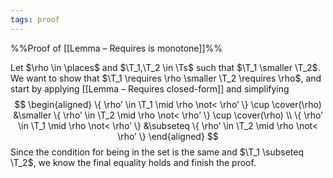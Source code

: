 ```yaml
---
tags: proof
---
```

%%Proof of [[Lemma – Requires is monotone]]%%

Let $\rho \in \places$ and  $\T_1,\T_2 \in \Ts$ such that $\T_1 \smaller \T_2$. We want to show that $\T_1 \requires \rho \smaller \T_2 \requires \rho$, and start by applying [[Lemma – Requires closed-form]] and simplifying
$$
\begin{aligned}
\{ \rho’ \in \T_1 \mid \rho \not< \rho’ \} \cup \cover(\rho) &\smaller \{ \rho’ \in \T_2 \mid \rho \not< \rho’ \} \cup \cover(\rho) \\
\{ \rho’ \in \T_1 \mid \rho \not< \rho’ \} &\subseteq \{ \rho’ \in \T_2 \mid \rho \not< \rho’ \}
\end{aligned}
$$
Since the condition for being in the set is the same and $\T_1 \subseteq \T_2$, we know the final equality holds and finish the proof.
